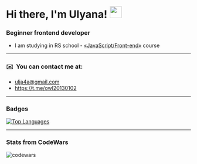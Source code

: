 <h1>Hi there, I'm Ulyana! 
<img src="https://github.com/blackcater/blackcater/raw/main/images/Hi.gif" height="32"/></h1>

### Beginner frontend developer

* I am studying in RS school - <a href="https://rs.school/js/">«JavaScript/Front-end»</a> course
___
### ✉️  You can contact me at:
* [ulja4a@gmail.com](mailto:ulja4a@gmail.com)
* https://t.me/owl20130102

___
### Badges

<a href="https://github.com/ulja4a" align="left"><img src="https://github-readme-stats.vercel.app/api/top-langs/?username=ulja4a&langs_count=10&title_color=0891b2&text_color=ffffff&icon_color=0891b2&bg_color=1c1917&hide_border=true&locale=en&custom_title=Top%20%Languages" alt="Top Languages" /></a>

___
### Stats from CodeWars 
![codewars](https://www.codewars.com/users/rsschool_fee165ce870c3cff/badges/small)
